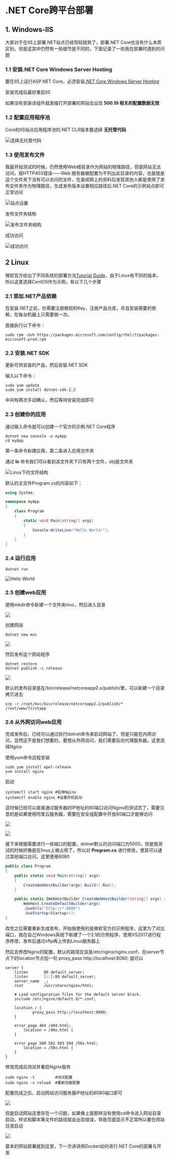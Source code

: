 # .NET Core跨平台部署

## 1. Windows-IIS

大家对于在IIS上部署.NET站点已经驾轻就熟了，部署.NET Core也没有什么本质区别，但是这其中仍然有一些细节是不同的，下面记录了一些我在部署时遇到的问题

### 1.1 安装.NET Core Windows Server Hosting

要在IIS上运行ASP.NET Core，必须安装[.NET Core Windows Server Hosting](https://go.microsoft.com/fwlink/?linkid=848766)

安装完成后最好重启IIS

如果没有安装该组件就直接打开部署的网站会出现 **500.19 相关的配置数据无效**

### 1.2 配置应用程序池

Core的IIS站点应用程序池的.NET CLR版本要选择 **无托管代码**

![选择无托管代码](http://ww1.sinaimg.cn/large/aa003451ly1fxx0ebct6jj208h08qwei.jpg)

### 1.3 使用发布文件

我最开始测试的时候，仍然使用Web根目录作为网站的物理路径，但是网站无法访问，报HTTP403错误——Web 服务器被配置为不列出此目录的内容，也是就是这个文件夹下没有可以访问的文件，在查阅网上的资料后发现其他人都是使用了发布文件夹作为物理路径，生成发布版本设置相应路径后.NET Core的示例站点即可正常访问

![站点设置](http://ww1.sinaimg.cn/large/aa003451gy1fxx18gcxzuj20ei0c03yq.jpg)

发布文件夹结构

![发布文件夹结构](http://ww1.sinaimg.cn/large/aa003451gy1fxx197219yj205w0643yg.jpg)

成功访问

![成功访问](http://ww1.sinaimg.cn/large/aa003451gy1fxx1kbuhe9j20y60kqgoo.jpg)

## 2 Linux

微软官方给出了不同系统的部署方法[Tutorial Guide](https://dotnet.microsoft.com/learn/dotnet/hello-world-tutorial)，由于Linux有不同的版本，所以这里选择CentOS作为示例，有以下几个步骤

### 2.1 添加.NET产品依赖

在安装.NET之前，你需要注册微软的Key，注册产品仓库，并且安装需要的依赖，在每台机器上只需要做一次。

直接执行以下命令：

```Linux
sudo rpm -Uvh https://packages.microsoft.com/config/rhel/7/packages-microsoft-prod.rpm
```

### 2.2 安装.NET SDK

更新可供安装的产品，然后安装.NET SDK

输入以下命令：

```Linux
sudo yum update
sudo yum install dotnet-sdk-2.2
```

中间有两次手动确认，然后等待安装完成即可

### 2.3 创建你的应用

通过输入命令就可以创建一个官方的示例.NET Core程序

```Linux
dotnet new console -o myApp
cd myApp
```

第一条命令新建应用，第二条进入应用文件夹

通过 **ls** 命令我们可以看到该文件夹下只有两个文件，obj是文件夹

![Linux下的文件结构](http://ww1.sinaimg.cn/large/aa003451gy1fxx2mlzf8vj208800wt8i.jpg)

默认的主文件Program.cs的内容如下：

```csharp
using System;

namespace myApp
{
    class Program
    {
        static void Main(string[] args)
        {
            Console.WriteLine("Hello World!");
        }
    }
}
```

### 2.4 运行应用

```linux
dotnet run
```

![Hello World](http://ww1.sinaimg.cn/large/aa003451gy1fxx53ni7msj209m00wgle.jpg)

### 2.5 创建web应用

使用mkdir命令新建一个文件夹mvc，然后进入目录

![](http://ww1.sinaimg.cn/large/aa003451gy1fy0tftn2qzj20ae01kdfx.jpg)

创建网站

```
dotnet new mvc
```

![](http://ww1.sinaimg.cn/large/aa003451gy1fy0tg2nkaqj20p608swhl.jpg)

然后发布这个网站程序

```
dotnet restore
dotnet publish -c release
```

![](http://ww1.sinaimg.cn/large/aa003451gy1fy0tgblv0mj20gd05qac8.jpg)

默认的发布目录是在/bin/release/netcoreapp2.x/publish/里，可以新建一个目录拷贝进去

```
scp -r /root/mvc/bin/release/netcoreapp2.2/publish/* /root/www/firstapp
```

### 2.6 从外网访问web应用

完成发布后，已经可以通过执行dotnet命令来启动网站了，但是只能在内网访问，显然这不是我们想要的，要想从外网访问，我们需要反向代理服务器，这里选择Nginx

使用yum命令远程安装

```
sudo yum install epel-release
yum install nginx
```

启动

```
systemctl start nginx #启用Nginx
systemctl enable nginx #设置开机启动
```

这时候已经可以直接通过服务器的IP地址的80端口访问Nginx的测试页了，需要注意的是如果使用阿里云服务器，需要在安全组配置中开放80端口才能够访问

![](http://ww1.sinaimg.cn/large/aa003451gy1fy0xewme1yj21hb0ca415.jpg)

![](http://ww1.sinaimg.cn/large/aa003451gy1fy0xf76ahqj21aw0f5jsr.jpg)

接下来根据需要进行一些端口的配置，dotnet默认的访问端口为5000，但是我测试的时候好像是在linux上被占用了，所以对 **Program.cs** 进行修改，使其可以通过其他端口访问，这里使用8080

```csharp
public class Program
{
    public static void Main(string[] args)
    {
        CreateWebHostBuilder(args).Build().Run();
    }

    public static IWebHostBuilder CreateWebHostBuilder(string[] args) =>
        WebHost.CreateDefaultBuilder(args)
        .UseUrls("http://*:8080")
        .UseStartup<Startup>();
}
```

改完之后需要重新生成发布，开始我使用的是微软官方的示例程序，这里为了对比端口，我在自己Windows系统下新建了一个2.1的示例程序，使用VS2017进行程序修改，发布后通过xftp再上传到Linux服务器上

然后去修改Nginx的配置，默认的路径应该是/etc/nginx/nginx.conf，在server节点下的location节点加一句 proxy_pass http://localhost:8080; 就可以

```
server {
    listen       80 default_server;
    listen       [::]:80 default_server;
    server_name  _;
    root         /usr/share/nginx/html;

    # Load configuration files for the default server block.
    include /etc/nginx/default.d/*.conf;

    location / {
		    proxy_pass http://localhost:8080;
    }

    error_page 404 /404.html;
        location = /40x.html {
    }

    error_page 500 502 503 504 /50x.html;
        location = /50x.html {
    }
}
```

修改完成后测试并重启Nginx服务

```
sudo nginx -t         #测试配置
sudo nginx -s reload  #重新加载配置
```

配置完成之后，启动网站访问服务器IP地址的8080端口即可

![](http://ww1.sinaimg.cn/large/aa003451gy1fy0xfii7exj20iy04mgnh.jpg)

但是启动网站这里存在一个问题，如果像上面那样没有使用cd命令进入网站目录启动，样式和脚本等文件的路径就会出现错误，导致页面显示不正常所以要在网站目录启动

![](http://ww1.sinaimg.cn/large/aa003451gy1fy0xfszsy8j20gb03pgms.jpg)

基本的网站部署就到这里，下一次讲讲用Docker如何进行.NET Core的部署与开发
